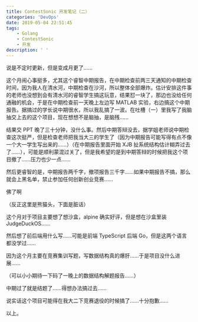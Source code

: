 ```yaml
---
title: ContestSonic 开发笔记（二）
categories: 'DevOps'
date: 2019-05-04 22:51:45
tags:
	- Golang
	- ContestSonic
	- 开发
description: ' '
---
```


说是不定时更新，但是变成月更了……

这个月闹心事挺多，尤其这个睿智中期报告，在中期检查前两三天通知的中期检查时间，因为我人在清水河，中期检查在沙河，所以整体全部爆炸。估计安排这件事的老师也没想到会有清水河的睿智学生搞这玩意，结果怼一块了，那边也没给任何通融的机会，于是在中期检查前一天晚上左边写 MATLAB 实验，右边搞这个中期报告。据搞过的学长说中期很水，所以我乱搞了一波。在吐槽（一）里我写了我脑抽交上去的这个项目，现在想想不是脑抽，是脑残……

结果交 PPT 晚了三十分钟，没什么事。然后中期答辩没去，据学姐老师说中期检查这次挺严，但是检查老师把我当大三的学生了（因为中期报告可能写得有点不像一个大一学生写出来的……）（在中期报告里面开始 XJB 扯系统结构估计糊弄过去了……），可能是顺利蒙混过关了，但是我希望的是到中期答辩的时候把我这个项目撤了……压力也少一点……

然后更睿智的是，中期报告两千字，撤项报告三千字……如果中期报告不搞，那么就会上黑名单，禁止参加任何创新创业竞赛……

佛了啊

（反正这里是熊猫头，下面是脏话）

这个月对于项目主要想了想沙盒，alpine 确实好评，但是想在沙盒里装 JudgeDuckOS……

然后想了前后端用什么写……可能是前端 TypeScript 后端 Go，但是这两个语言都没学过……

因为这个月主要在竞赛集训写题，写数据结构真的爆肝……于是项目没什么进展……

（可以小小期待一下码了一晚上的数据结构解题报告……）

中期过了就是结题了……得想办法搞过去……

说实话这个项目可能得在我大二下竞赛退役的时候搞了……十分抱歉……

以上。
